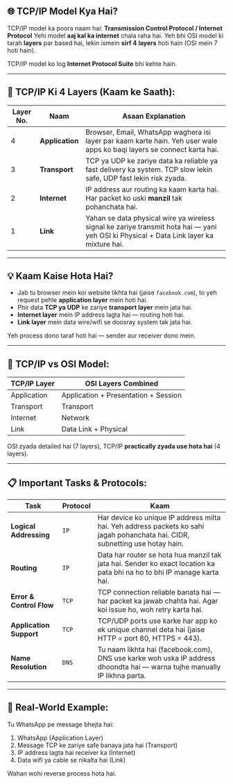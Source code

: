 ## 🌐 TCP/IP Model Kya Hai?

TCP/IP model ka poora naam hai: **Transmission Control Protocol / Internet Protocol**
Yehi model **aaj kal ka internet** chala raha hai. Yeh bhi OSI model ki tarah **layers** par based hai, lekin ismein **sirf 4 layers** hoti hain (OSI mein 7 hoti hain).

TCP/IP model ko log **Internet Protocol Suite** bhi kehte hain.

---

## 🔢 TCP/IP Ki 4 Layers (Kaam ke Saath):

| Layer No. | Naam            | Asaan Explanation                                                                                                                       |
| --------- | --------------- | --------------------------------------------------------------------------------------------------------------------------------------- |
| 4         | **Application** | Browser, Email, WhatsApp waghera isi layer par kaam karte hain. Yeh user wale apps ko baqi layers se connect karta hai.                 |
| 3         | **Transport**   | TCP ya UDP ke zariye data ka reliable ya fast delivery ka system. TCP slow lekin safe, UDP fast lekin risk zyada.                       |
| 2         | **Internet**    | IP address aur routing ka kaam karta hai. Har packet ko uski **manzil** tak pohanchata hai.                                             |
| 1         | **Link**        | Yahan se data physical wire ya wireless signal ke zariye transmit hota hai — yani yeh OSI ki Physical + Data Link layer ka mixture hai. |

---

## 💡 Kaam Kaise Hota Hai?

* Jab tu browser mein koi website likhta hai (jaise `facebook.com`), to yeh request pehle **application layer** mein hoti hai.
* Phir data **TCP ya UDP** ke zariye **transport layer** mein jata hai.
* **Internet layer** mein IP address lagta hai — routing hoti hai.
* **Link layer** mein data wire/wifi se doosray system tak jata hai.

Yeh process dono taraf hoti hai — sender aur receiver dono mein.

---

## 🔄 TCP/IP vs OSI Model:

| TCP/IP Layer | OSI Layers Combined                  |
| ------------ | ------------------------------------ |
| Application  | Application + Presentation + Session |
| Transport    | Transport                            |
| Internet     | Network                              |
| Link         | Data Link + Physical                 |

OSI zyada detailed hai (7 layers), TCP/IP **practically zyada use hota hai** (4 layers).

---

## 📋 Important Tasks & Protocols:

| Task                     | Protocol | Kaam                                                                                                                          |
| ------------------------ | -------- | ----------------------------------------------------------------------------------------------------------------------------- |
| **Logical Addressing**   | `IP`     | Har device ko unique IP address milta hai. Yeh address packets ko sahi jagah pohanchata hai. CIDR, subnetting use hotay hain. |
| **Routing**              | `IP`     | Data har router se hota hua manzil tak jata hai. Sender ko exact location ka pata bhi na ho to bhi IP manage karta hai.       |
| **Error & Control Flow** | `TCP`    | TCP connection reliable banata hai — har packet ka jawab chahta hai. Agar koi issue ho, woh retry karta hai.                  |
| **Application Support**  | `TCP`    | TCP/UDP ports use karke har app ko ek unique channel deta hai (jaise HTTP = port 80, HTTPS = 443).                            |
| **Name Resolution**      | `DNS`    | Tu naam likhta hai (facebook.com), DNS use karke woh uska IP address dhoondta hai — warna tujhe manually IP likhna parta.     |

---

## 🧠 Real-World Example:

Tu WhatsApp pe message bhejta hai:

1. WhatsApp (Application Layer)
2. Message TCP ke zariye safe banaya jata hai (Transport)
3. IP address lagta hai receiver ka (Internet)
4. Data wifi ya cable se nikalta hai (Link)

Wahan wohi reverse process hota hai.
